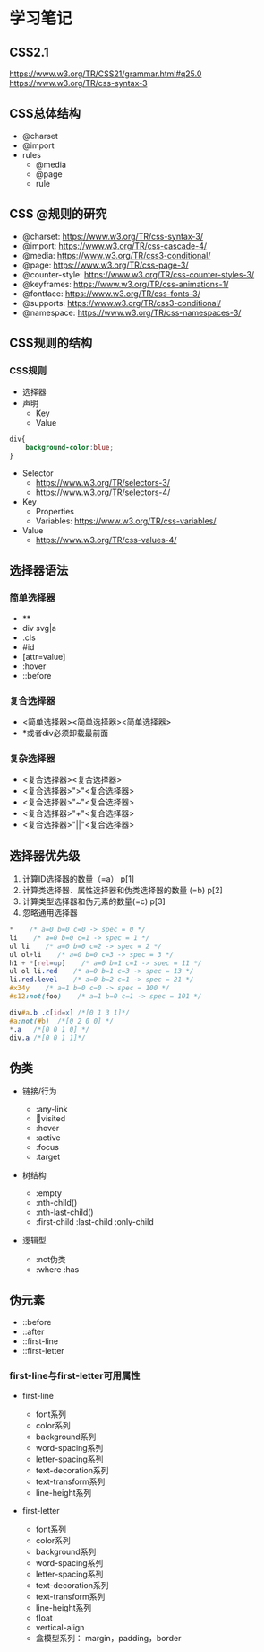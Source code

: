 # 学习笔记

## CSS2.1  
<https://www.w3.org/TR/CSS21/grammar.html#q25.0>  
<https://www.w3.org/TR/css-syntax-3>

## CSS总体结构

+ @charset
+ @import
+ rules
  + @media
  + @page
  + rule

## CSS @规则的研究

- @charset: https://www.w3.org/TR/css-syntax-3/
- @import: https://www.w3.org/TR/css-cascade-4/
- @media: https://www.w3.org/TR/css3-conditional/
- @page: https://www.w3.org/TR/css-page-3/
- @counter-style: https://www.w3.org/TR/css-counter-styles-3/
- @keyframes: https://www.w3.org/TR/css-animations-1/
- @fontface: https://www.w3.org/TR/css-fonts-3/
- @supports: https://www.w3.org/TR/css3-conditional/
- @namespace: https://www.w3.org/TR/css-namespaces-3/

## CSS规则的结构

### CSS规则

+ 选择器
+ 声明
  + Key
  + Value

```css
div{
    background-color:blue;
}
```

+ Selector
  + https://www.w3.org/TR/selectors-3/
  + https://www.w3.org/TR/selectors-4/
+ Key
  + Properties
  + Variables: https://www.w3.org/TR/css-variables/
+ Value
  + https://www.w3.org/TR/css-values-4/

## 选择器语法

### 简单选择器

+ **
+ div svg|a
+ .cls
+ #id
+ [attr=value]
+ :hover
+ ::before

### 复合选择器

+ <简单选择器><简单选择器><简单选择器>
+ *或者div必须卸载最前面

### 复杂选择器

+ <复合选择器><sp><复合选择器>
+ <复合选择器>">"<复合选择器>
+ <复合选择器>"~"<复合选择器>
+ <复合选择器>"+"<复合选择器>
+ <复合选择器>"||"<复合选择器>

## 选择器优先级

1. 计算ID选择器的数量（=a） p[1]
2. 计算类选择器、属性选择器和伪类选择器的数量 (=b) p[2]
3. 计算类型选择器和伪元素的数量(=c) p[3]
4. 忽略通用选择器

```css
*    /* a=0 b=0 c=0 -> spec = 0 */
li    /* a=0 b=0 c=1 -> spec = 1 */
ul li    /* a=0 b=0 c=2 -> spec = 2 */
ul ol+li    /* a=0 b=0 c=3 -> spec = 3 */
h1 + *[rel=up]    /* a=0 b=1 c=1 -> spec = 11 */
ul ol li.red    /* a=0 b=1 c=3 -> spec = 13 */
li.red.level    /* a=0 b=2 c=1 -> spec = 21 */
#x34y    /* a=1 b=0 c=0 -> spec = 100 */
#s12:not(foo)    /* a=1 b=0 c=1 -> spec = 101 */

div#a.b .c[id=x] /*[0 1 3 1]*/
#a:not(#b)  /*[0 2 0 0] */
*.a   /*[0 0 1 0] */
div.a /*[0 0 1 1]*/
```

## 伪类

+ 链接/行为
  + :any-link
  + :link:visited
  + :hover
  + :active
  + :focus
  + :target

+ 树结构
  + :empty
  + :nth-child()
  + :nth-last-child()
  + :first-child :last-child :only-child

+ 逻辑型
  + :not伪类
  + :where :has

## 伪元素

+ ::before
+ ::after
+ ::first-line
+ ::first-letter

### first-line与first-letter可用属性

+ first-line
  + font系列
  + color系列
  + background系列
  + word-spacing系列
  + letter-spacing系列
  + text-decoration系列
  + text-transform系列
  + line-height系列

+ first-letter
  + font系列
  + color系列
  + background系列
  + word-spacing系列
  + letter-spacing系列
  + text-decoration系列
  + text-transform系列
  + line-height系列
  + float
  + vertical-align
  + 盒模型系列： margin，padding，border
